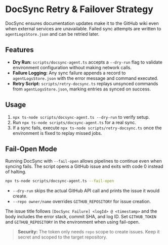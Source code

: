 # DocSync Retry & Failover Strategy

DocSync ensures documentation updates make it to the GitHub wiki even when
external services are unavailable. Failed sync attempts are written to
`agentLogsStore.json` and can be retried later.

## Features
- **Dry Run:** `scripts/docsync-agent.ts` accepts a `--dry-run` flag to validate
  environment configuration without making network calls.
- **Failure Logging:** Any sync failure appends a record to
  `agentLogsStore.json` with the error message and command executed.
- **Retry Script:** `scripts/retry-docsync.ts` replays unsynced commands from
  `agentLogsStore.json`, marking entries as synced on success.

## Usage
1. `npx ts-node scripts/docsync-agent.ts --dry-run` to verify setup.
2. Run `npx ts-node scripts/docsync-agent.ts` for a real sync.
3. If a sync fails, execute `npx ts-node scripts/retry-docsync.ts` once the
   environment is fixed to replay missed jobs.

## Fail-Open Mode

Running DocSync with `--fail-open` allows pipelines to continue even when
syncing fails. The script opens a GitHub issue and exits with code 0 instead of
halting.

```bash
npx ts-node scripts/docsync-agent.ts --fail-open
```

- `--dry-run` skips the actual GitHub API call and prints the issue it would
  create.
- `--repo owner/name` overrides `GITHUB_REPOSITORY` for issue creation.

The issue title follows `[DocSync Failure] <logId> @ <timestamp>` and the body
includes the error stack, commit SHA, and log ID. Set `GITHUB_TOKEN` and
`GITHUB_REPOSITORY` in the environment when using fail-open.

> **Security:** The token only needs `repo` scope to create issues. Keep it
> secret and scoped to the target repository.
